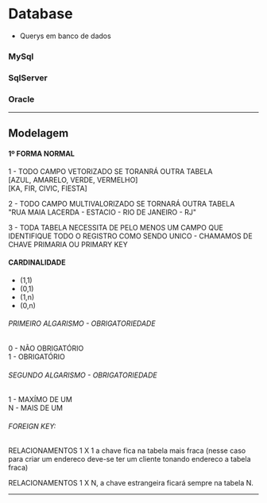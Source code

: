 # Database

* Querys em banco de dados

### MySql
### SqlServer
### Oracle

-----------------------------------------------------------
## Modelagem

#### 1º FORMA NORMAL

  1 - TODO CAMPO VETORIZADO SE TORANRÁ OUTRA TABELA <br/>
    [AZUL, AMARELO, VERDE, VERMELHO]<br/>
    [KA, FIR, CIVIC, FIESTA]<br/>

  2 - TODO CAMPO MULTIVALORIZADO SE TORNARÁ OUTRA TABELA<br/>
  "RUA MAIA LACERDA - ESTACIO - RIO DE JANEIRO - RJ"<br/>

  3 -  TODA TABELA NECESSITA DE PELO MENOS UM CAMPO  QUE
  IDENTIFIQUE TODO O REGISTRO COMO SENDO UNICO - CHAMAMOS
  DE CHAVE PRIMARIA OU PRIMARY KEY


####  CARDINALIDADE
- (1,1)
- (0,1)
- (1,n)
- (0,n)

###### PRIMEIRO ALGARISMO - OBRIGATORIEDADE
0 - NÃO OBRIGATÓRIO<br/>
1 - OBRIGATÓRIO<br/>

###### SEGUNDO ALGARISMO - OBRIGATORIEDADE
1 - MAXÍMO DE UM<br/>
N - MAIS DE UM<br/>

###### FOREIGN KEY:
<p>RELACIONAMENTOS  1 X 1 a chave fica na tabela mais
fraca (nesse caso para criar um endereco deve-se
ter um cliente tonando endereco a tabela fraca)</p>
<p>
RELACIONAMENTOS  1 X N, a chave estrangeira
ficará sempre na tabela N.</p>

-----------------------------------------------------------